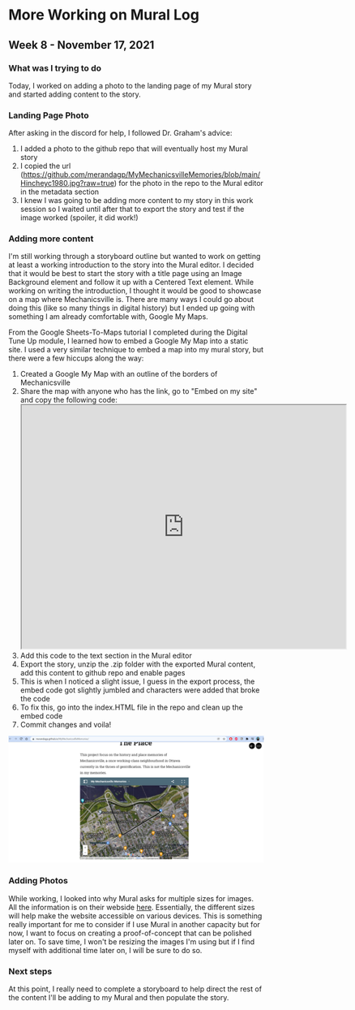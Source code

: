 # More Working on Mural Log
## Week 8 - November 17, 2021

### What was I trying to do
Today, I worked on adding a photo to the landing page of my Mural story and started adding content to the story. 

### Landing Page Photo
After asking in the discord for help, I followed Dr. Graham's advice:
1. I added a photo to the github repo that will eventually host my Mural story 
2. I copied the url (https://github.com/merandagp/MyMechanicsvilleMemories/blob/main/Hincheyc1980.jpg?raw=true) for the photo in the repo to the Mural editor in the metadata section
3. I knew I was going to be adding more content to my story in this work session so I waited until after that to export the story and test if the image worked (spoiler, it did work!)

### Adding more content
I'm still working through a storyboard outline but wanted to work on getting at least a working introduction to the story into the Mural editor. I decided that it would be best to start the story with a title page using an Image Background element and follow it up with a Centered Text element. While working on writing the introduction, I thought it would be good to showcase on a map where Mechanicsville is. There are many ways I could go about doing this (like so many things in digital history) but I ended up going with something I am already comfortable with, Google My Maps.

From the Google Sheets-To-Maps tutorial I completed during the Digital Tune Up module, I learned how to embed a Google My Map into a static site. I used a very similar technique to embed a map into my mural story, but there were a few hiccups along the way: 
1. Created a Google My Map with an outline of the borders of Mechanicsville
2. Share the map with anyone who has the link, go to "Embed on my site" and copy the following code: <iframe src="https://www.google.com/maps/d/u/0/embed?mid=1ZgfCu_Ko2rJwbjM6-2Kj09ojY23xz_9a" width="640" height="480"></iframe>
3. Add this code to the text section in the Mural editor
4. Export the story, unzip the .zip folder with the exported Mural content, add this content to github repo and enable pages
5. This is when I noticed a slight issue, I guess in the export process, the embed code got slightly jumbled and characters were added that broke the code
6. To fix this, go into the index.HTML file in the repo and clean up the embed code 
7. Commit changes and voila!

![Google My Maps in Mural](Nov17.GoogleMyMapsEmbed.PNG)

### Adding Photos
While working, I looked into why Mural asks for multiple sizes for images. All the information is on their webside [here](https://www.getmural.io/docs/image-workflow/). Essentially, the different sizes will help make the website accessible on various devices. This is something really important for me to consider if I use Mural in another capacity but for now, I want to focus on creating a proof-of-concept that can be polished later on. To save time, I won't be resizing the images I'm using but if I find myself with additional time later on, I will be sure to do so. 

### Next steps
At this point, I really need to complete a storyboard to help direct the rest of the content I'll be adding to my Mural and then populate the story. 

